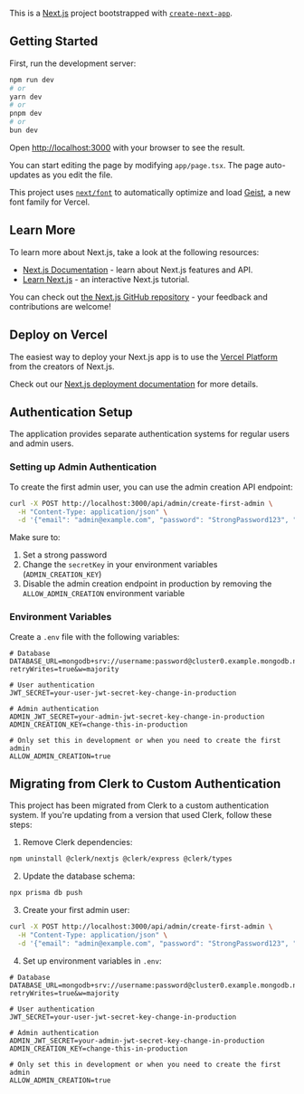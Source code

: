 This is a [Next.js](https://nextjs.org) project bootstrapped with [`create-next-app`](https://nextjs.org/docs/app/api-reference/cli/create-next-app).

## Getting Started

First, run the development server:

```bash
npm run dev
# or
yarn dev
# or
pnpm dev
# or
bun dev
```

Open [http://localhost:3000](http://localhost:3000) with your browser to see the result.

You can start editing the page by modifying `app/page.tsx`. The page auto-updates as you edit the file.

This project uses [`next/font`](https://nextjs.org/docs/app/building-your-application/optimizing/fonts) to automatically optimize and load [Geist](https://vercel.com/font), a new font family for Vercel.

## Learn More

To learn more about Next.js, take a look at the following resources:

- [Next.js Documentation](https://nextjs.org/docs) - learn about Next.js features and API.
- [Learn Next.js](https://nextjs.org/learn) - an interactive Next.js tutorial.

You can check out [the Next.js GitHub repository](https://github.com/vercel/next.js) - your feedback and contributions are welcome!

## Deploy on Vercel

The easiest way to deploy your Next.js app is to use the [Vercel Platform](https://vercel.com/new?utm_medium=default-template&filter=next.js&utm_source=create-next-app&utm_campaign=create-next-app-readme) from the creators of Next.js.

Check out our [Next.js deployment documentation](https://nextjs.org/docs/app/building-your-application/deploying) for more details.

## Authentication Setup

The application provides separate authentication systems for regular users and admin users.

### Setting up Admin Authentication

To create the first admin user, you can use the admin creation API endpoint:

```bash
curl -X POST http://localhost:3000/api/admin/create-first-admin \
  -H "Content-Type: application/json" \
  -d '{"email": "admin@example.com", "password": "StrongPassword123", "secretKey": "change-this-in-production"}'
```

Make sure to:
1. Set a strong password
2. Change the `secretKey` in your environment variables (`ADMIN_CREATION_KEY`)
3. Disable the admin creation endpoint in production by removing the `ALLOW_ADMIN_CREATION` environment variable

### Environment Variables

Create a `.env` file with the following variables:

```
# Database
DATABASE_URL=mongodb+srv://username:password@cluster0.example.mongodb.net/wecargo_db?retryWrites=true&w=majority

# User authentication
JWT_SECRET=your-user-jwt-secret-key-change-in-production

# Admin authentication
ADMIN_JWT_SECRET=your-admin-jwt-secret-key-change-in-production
ADMIN_CREATION_KEY=change-this-in-production

# Only set this in development or when you need to create the first admin
ALLOW_ADMIN_CREATION=true
```

## Migrating from Clerk to Custom Authentication

This project has been migrated from Clerk to a custom authentication system. If you're updating from a version that used Clerk, follow these steps:

1. Remove Clerk dependencies:
```bash
npm uninstall @clerk/nextjs @clerk/express @clerk/types
```

2. Update the database schema:
```bash
npx prisma db push
```

3. Create your first admin user:
```bash
curl -X POST http://localhost:3000/api/admin/create-first-admin \
  -H "Content-Type: application/json" \
  -d '{"email": "admin@example.com", "password": "StrongPassword123", "secretKey": "change-this-in-production"}'
```

4. Set up environment variables in `.env`:
```
# Database
DATABASE_URL=mongodb+srv://username:password@cluster0.example.mongodb.net/wecargo_db?retryWrites=true&w=majority

# User authentication
JWT_SECRET=your-user-jwt-secret-key-change-in-production

# Admin authentication
ADMIN_JWT_SECRET=your-admin-jwt-secret-key-change-in-production
ADMIN_CREATION_KEY=change-this-in-production

# Only set this in development or when you need to create the first admin
ALLOW_ADMIN_CREATION=true
```
